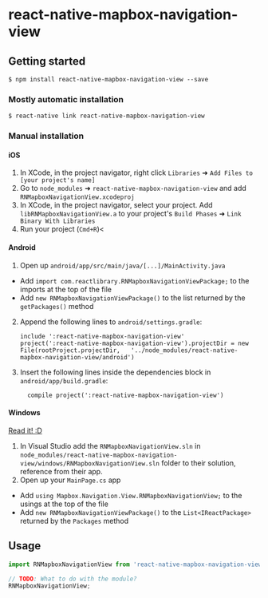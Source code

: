 
# react-native-mapbox-navigation-view

## Getting started

`$ npm install react-native-mapbox-navigation-view --save`

### Mostly automatic installation

`$ react-native link react-native-mapbox-navigation-view`

### Manual installation


#### iOS

1. In XCode, in the project navigator, right click `Libraries` ➜ `Add Files to [your project's name]`
2. Go to `node_modules` ➜ `react-native-mapbox-navigation-view` and add `RNMapboxNavigationView.xcodeproj`
3. In XCode, in the project navigator, select your project. Add `libRNMapboxNavigationView.a` to your project's `Build Phases` ➜ `Link Binary With Libraries`
4. Run your project (`Cmd+R`)<

#### Android

1. Open up `android/app/src/main/java/[...]/MainActivity.java`
  - Add `import com.reactlibrary.RNMapboxNavigationViewPackage;` to the imports at the top of the file
  - Add `new RNMapboxNavigationViewPackage()` to the list returned by the `getPackages()` method
2. Append the following lines to `android/settings.gradle`:
  	```
  	include ':react-native-mapbox-navigation-view'
  	project(':react-native-mapbox-navigation-view').projectDir = new File(rootProject.projectDir, 	'../node_modules/react-native-mapbox-navigation-view/android')
  	```
3. Insert the following lines inside the dependencies block in `android/app/build.gradle`:
  	```
      compile project(':react-native-mapbox-navigation-view')
  	```

#### Windows
[Read it! :D](https://github.com/ReactWindows/react-native)

1. In Visual Studio add the `RNMapboxNavigationView.sln` in `node_modules/react-native-mapbox-navigation-view/windows/RNMapboxNavigationView.sln` folder to their solution, reference from their app.
2. Open up your `MainPage.cs` app
  - Add `using Mapbox.Navigation.View.RNMapboxNavigationView;` to the usings at the top of the file
  - Add `new RNMapboxNavigationViewPackage()` to the `List<IReactPackage>` returned by the `Packages` method


## Usage
```javascript
import RNMapboxNavigationView from 'react-native-mapbox-navigation-view';

// TODO: What to do with the module?
RNMapboxNavigationView;
```
  